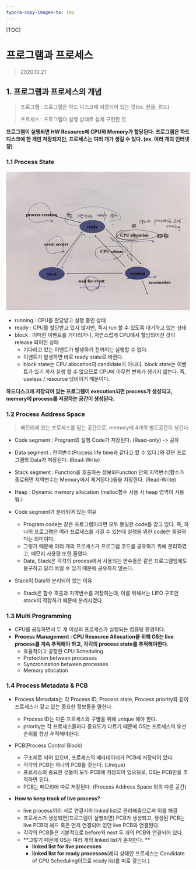 ```yaml
---
typora-copy-images-to: img
---
```


[TOC]

# 프로그램과 프로세스

> 2020.10.21



## 1. 프로그램과 프로세스의 개념

> 프로그램 : 프로그램은 하드 디스크에 저장되어 있는 것(ex. 한글, 워드)
>
> 프로세스 : 프로그램이 실행 상태로 실제 구현된 것.

**프로그램이 실행되면 HW Resource에 CPU와 Memory가 할당된다. 프로그램은 하드디스크에 한 개만 저장되지만, 프로세스는 여러 개가 생길 수 있다. (ex. 여러 개의 인터넷 창)**



### 1.1 Process State

![process_state](./img/process_state.jpg)

- running : CPU를 할당받고 실행 중인 상태
- ready : CPU를 할당받고 있지 않지만, 즉시 run 할 수 있도록 대기하고 있는 상태
- block : 어떠한 이벤트를 기다리거나, 자연스럽게 CPU에서 할당되어진 것이 release 되어진 상태
  - 기다리고 있는 이벤트가 발생하기 전까지는 실행할 수 없다.
  - 이벤트가 발생하면 바로 ready state로 바뀐다.
  - block state는 CPU allocation의 candidate가 아니다. block state는 이벤트가 있기 까지 실행 할 수 없으므로 CPU에 아무런 변화가 생기지 않는다. 즉, useless / resource 낭비이기 때문이다.

**하드디스크에 저장되어 있는 프로그램이 execution되면 process가 생성되고, memory에 process를 저장하는 공간이 생성된다.**



### 1.2 Process Address Space

> 메모리에 있는 프로세스를 담는 공간으로, memory에 4개의 별도공간이 생긴다.



- Code segment : Program의 실행 Code가 저장된다. (Read-only) -> 공유
- Data segment : 전역변수(Process life time과 같다고 할 수 있다.)와 같은 프로그램의 Data가 저장된다. (Read-Write)

- Stack segment : Function을 호출하는 정보와Function 안의 지역변수(함수가 종료되면 지역변수는 Memory에서 제거된다.)들을 저장한다. (Read-Write)

- Heap : Dynamic memory allocation (malloc함수 사용 시 heap 영역이 사용됨.)



- Code segment가 분리되어 있는 이유
  - Program code는 같은 프로그램이라면 모두 동일한 code를 갖고 있다. 즉, 하나의 프로그램은 여러 프로세스를 가질 수 있는데 실행을 위한 code는 동일하다는 의미이다.
  - 그렇기 때문에 여러 개의 프로세스가 프로그램 코드를 공유하기 위해 분리하였고, 메모리 사용량 또한 줄였다.
  - Data, Stack은 각각의 process에서 사용되는 변수들은 같은 프로그램임에도 불구하고 달리 쓰일 수 있기 때문에 공유하지 않는다.



- Stack이 Data와 분리되어 있는 이유
  - Stack은 함수 호출과 지역변수를 저장하는데, 이를 위해서는 LIFO 구조인 stack이 적합하기 때문에 분리시켰다.



### 1.3  Multi Programming

- CPU를 공유하면서 두 개 이상의 프로세스가 실행되는 컴퓨팅 환경이다.
- **Process Management : CPU Resource Allocation을 위해 OS는 live process를 계속 추적해야 하고, 각각의 process state를 추적해야한다.**
  - 효율적이고 공정한 CPU Scheduling
  - Protection between processes
  - Syncronization between processes
  - Memory allocation



### 1.4 Process Metadata & PCB

- Process Metadata는 각 Process ID, Process state, Process priority와 같이 프로세스가 갖고 있는 중요한 정보들을 말한다.
  - Process ID는 다른 프로세스와 구별을 위해 unique 해야 한다.
  - priority는 각 프로세스들마다 중요도가 다르기 때문에 OS는 프로세스의 우선순위를 항상 추적해야한다.
- PCB(Process Control Block)
  - 구조체로 되어 있으며, 프로세스의 메타데이터가 PCB에 저장되어 있다.
  - 각각의 PCB는 하나의 PCB를 갖는다. (Unique)
  - 프로세스의 중요한 것들이 모두 PCB에 저장되어 있으므로, OS는 PCB만을 추적하면 된다.
  - PCB는 메모리에 따로 저장된다. (Process Address Space 외의 다른 공간)



- **How to keep track of live process?**
  - live process끼리 서로 연결시켜 linked list로 관리해줌으로써 이를 해결
  - 프로세스가 생성되면(프로그램이 실행되면) PCB가 생성되고, 생성된 PCB는 live PCB의 헤드 혹은 먼저 연결되어 있던 live PCB와 연결된다.
  - 각각의 PCB들은 기본적으로 before와 next 두 개의 PCB와 연결되어 있다.
  - **그렇기 때문에 OS는 여러 개의 linked list가 존재한다. **
    - **linked list for live processes**
    - **linked list for ready processes**(레디 상태인 프로세스는 Candidate of CPU Scheduling이므로 ready list를 따로 갖는다.)



